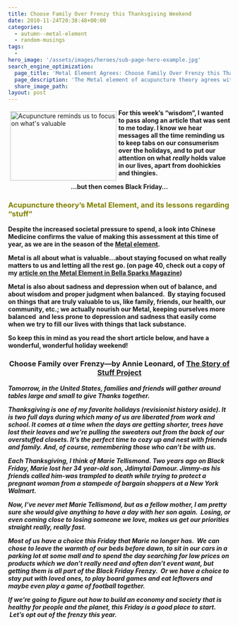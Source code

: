 ```yaml
---
title: Choose Family Over Frenzy this Thanksgiving Weekend
date: 2010-11-24T20:38:48+00:00
categories:
  - autumn--metal-element
  - random-musings
tags:
  -
hero_image: '/assets/images/heroes/sub-page-hero-example.jpg'
search_engine_optimization:
  page_title: 'Metal Element Agrees: Choose Family Over Frenzy this Thanksgiving'
  page_description: 'The Metal element of acupuncture theory agrees with The Story of Stuff: Choose what actually brings us value, over mindless STUFF, this holiday'
  share_image_path:
layout: post
---
```

<img class="" style="margin: 5px; border: 0pt none;" title="Acupuncture reminds us what is valuable." src="https://origin.ih.constantcontact.com/fs085/1102844965003/img/53.jpg" alt="Acupuncture reminds us to focus on what's valuable" width="240" height="157" align="left" border="0" hspace="5" vspace="5" />

<div>
  <strong>For this week&#8217;s &#8220;wisdom&#8221;, I wanted to pass along an article that was sent to me today. I know we hear messages all the time reminding us to keep tabs on our consumerism over the holidays, and to put our attention on what</strong><strong><em> really</em></strong><strong> holds value in our lives, apart from doohickies and thingies.</strong>
</div>

<p style="text-align: center;">
  <strong><strong>&#8230;but then comes Black Friday&#8230;</strong></strong>
</p>

<div>
  <h3>
    <span style="color: #808000;"><strong>Acupuncture theory&#8217;s Metal Element, and its lessons regarding &#8220;stuff&#8221;</strong></span>
  </h3>
  
  <p>
    <strong>Despite the increased societal pressure to spend, a look into Chinese Medicine confirms the value of making this assessment at this time of year, as we are in the season of the <a href="http://www.wisdomwaysacupuncture.com/2017/10/15/metal-element-video-live/">Metal element</a>.  </strong>
  </p>
  
  <p>
    <strong>Metal is all about what is valuable&#8230;about staying focused on what really matters to us and letting all the rest go. (on page 40, check out a copy of my <a href="http://www.wisdomwaysacupuncture.com/2016/11/05/metal-season-the-time-for-learning-about-letting-go-but-that-whats-of-value-remains/" target="_blank" rel="noopener">article on the Metal Element in Bella Sparks Magazine</a>)</strong>
  </p>
  
  <p>
    <strong>Metal is also about sadness and depression when out of balance, and about wisdom and proper judgment when balanced.  By staying focused on things that are truly valuable to us, like family, friends, our health, our community, etc.; we actually nourish our Metal, keeping ourselves more balanced  and less prone to depression and sadness that easily come when we try to fill our lives with things that lack substance.</strong>
  </p>
  
  <p>
    <strong>So keep this in mind as you read the short article below, and have a wonderful, wonderful holiday weekend!</strong>
  </p>
  
  <h3 style="text-align: center;">
    <strong>Choose Family over Frenzy&#8212;by Annie Leonard, of <a href="http://r20.rs6.net/tn.jsp?llr=lem6kddab&et=1103970353429&s=0&e=001ZEU46hwRMqFCDJRB5KjbStUt_lE59_dAKKh5n3kTc2ZxX4tP3NanYikYLc-iZ2k4FiIFRexTHlC1KxhpcdQKMKWr1CAQZrYRiEqxPSuHnFUP9-4J6D9qKg==" target="_blank" rel="noopener">The Story of Stuff Project</a></strong>
  </h3>
  
  <p>
    <strong> <em>Tomorrow, in the United States, families and friends will gather around tables large and small to give Thanks together.</em></strong>
  </p>
  
  <p>
    <em><strong>Thanksgiving is one of my favorite holidays (revisionist history aside). It is two full days during which many of us are liberated from work and school. It comes at a time when the days are getting shorter, trees have lost their leaves and we&#8217;re pulling the sweaters out from the back of our overstuffed closets. It&#8217;s the perfect time to cozy up and nest with friends and family. And, of course, remembering those who can&#8217;t be with us.</strong></em>
  </p>
  
  <p>
    <em><strong>Each Thanksgiving, I think of Marie Tellismond. Two years ago on Black Friday, Marie lost her 34 year-old son, Jdimytai Damour. Jimmy-as his friends called him-was trampled to death while trying to protect a pregnant woman from a stampede of bargain shoppers at a New York Walmart.</strong></em>
  </p>
  
  <p>
    <em><strong>Now, I&#8217;ve never met Marie Tellismond, but as a fellow mother, I am pretty sure she would give anything to have a day with her son again.  Losing, or even coming close to losing someone we love, makes us get our priorities straight really, really fast.</strong></em>
  </p>
  
  <p>
    <em><strong>Most of us have a choice this Friday that Marie no longer has.  We can chose to leave the warmth of our beds before dawn, to sit in our cars in a parking lot at some mall and to spend the day searching for low prices on products which we don&#8217;t really need and often don&#8217;t event want, but getting them is all part of the Black Friday Frenzy.  Or we have a choice to stay put with loved ones, to play board games and eat leftovers and maybe even play a game of football together.</strong></em>
  </p>
  
  <p>
    <em><strong>If we&#8217;re going to figure out how to build an economy and society that is healthy for people and the planet, this Friday is a good place to start.  Let&#8217;s opt out of the frenzy this year.</strong></em>
  </p>
</div>

&nbsp;